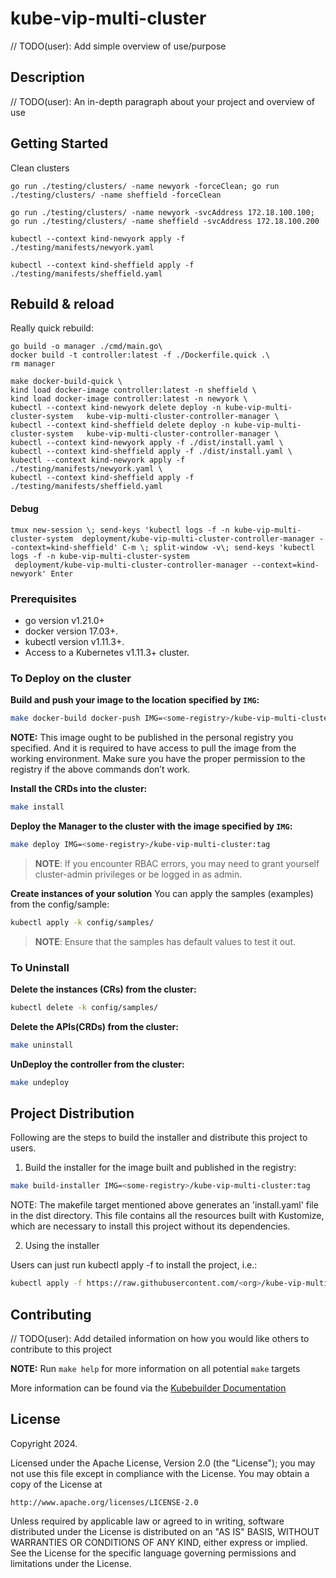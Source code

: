 # kube-vip-multi-cluster
// TODO(user): Add simple overview of use/purpose

## Description
// TODO(user): An in-depth paragraph about your project and overview of use

## Getting Started

Clean clusters
```
go run ./testing/clusters/ -name newyork -forceClean; go run ./testing/clusters/ -name sheffield -forceClean
```

```
go run ./testing/clusters/ -name newyork -svcAddress 172.18.100.100; go run ./testing/clusters/ -name sheffield -svcAddress 172.18.100.200
```

```
kubectl --context kind-newyork apply -f ./testing/manifests/newyork.yaml
```

```
kubectl --context kind-sheffield apply -f ./testing/manifests/sheffield.yaml
```

## Rebuild & reload

Really quick rebuild:
```
go build -o manager ./cmd/main.go\
docker build -t controller:latest -f ./Dockerfile.quick .\
rm manager
```

```
make docker-build-quick \
kind load docker-image controller:latest -n sheffield \
kind load docker-image controller:latest -n newyork \
kubectl --context kind-newyork delete deploy -n kube-vip-multi-cluster-system   kube-vip-multi-cluster-controller-manager \
kubectl --context kind-sheffield delete deploy -n kube-vip-multi-cluster-system   kube-vip-multi-cluster-controller-manager \
kubectl --context kind-newyork apply -f ./dist/install.yaml \
kubectl --context kind-sheffield apply -f ./dist/install.yaml \
kubectl --context kind-newyork apply -f ./testing/manifests/newyork.yaml \
kubectl --context kind-sheffield apply -f ./testing/manifests/sheffield.yaml
```

#### Debug
```
tmux new-session \; send-keys 'kubectl logs -f -n kube-vip-multi-cluster-system  deployment/kube-vip-multi-cluster-controller-manager --context=kind-sheffield' C-m \; split-window -v\; send-keys 'kubectl logs -f -n kube-vip-multi-cluster-system
 deployment/kube-vip-multi-cluster-controller-manager --context=kind-newyork' Enter
 ```

### Prerequisites
- go version v1.21.0+
- docker version 17.03+.
- kubectl version v1.11.3+.
- Access to a Kubernetes v1.11.3+ cluster.

### To Deploy on the cluster
**Build and push your image to the location specified by `IMG`:**

```sh
make docker-build docker-push IMG=<some-registry>/kube-vip-multi-cluster:tag
```

**NOTE:** This image ought to be published in the personal registry you specified. 
And it is required to have access to pull the image from the working environment. 
Make sure you have the proper permission to the registry if the above commands don’t work.

**Install the CRDs into the cluster:**

```sh
make install
```

**Deploy the Manager to the cluster with the image specified by `IMG`:**

```sh
make deploy IMG=<some-registry>/kube-vip-multi-cluster:tag
```

> **NOTE**: If you encounter RBAC errors, you may need to grant yourself cluster-admin 
privileges or be logged in as admin.

**Create instances of your solution**
You can apply the samples (examples) from the config/sample:

```sh
kubectl apply -k config/samples/
```

>**NOTE**: Ensure that the samples has default values to test it out.

### To Uninstall
**Delete the instances (CRs) from the cluster:**

```sh
kubectl delete -k config/samples/
```

**Delete the APIs(CRDs) from the cluster:**

```sh
make uninstall
```

**UnDeploy the controller from the cluster:**

```sh
make undeploy
```

## Project Distribution

Following are the steps to build the installer and distribute this project to users.

1. Build the installer for the image built and published in the registry:

```sh
make build-installer IMG=<some-registry>/kube-vip-multi-cluster:tag
```

NOTE: The makefile target mentioned above generates an 'install.yaml'
file in the dist directory. This file contains all the resources built
with Kustomize, which are necessary to install this project without
its dependencies.

2. Using the installer

Users can just run kubectl apply -f <URL for YAML BUNDLE> to install the project, i.e.:

```sh
kubectl apply -f https://raw.githubusercontent.com/<org>/kube-vip-multi-cluster/<tag or branch>/dist/install.yaml
```

## Contributing
// TODO(user): Add detailed information on how you would like others to contribute to this project

**NOTE:** Run `make help` for more information on all potential `make` targets

More information can be found via the [Kubebuilder Documentation](https://book.kubebuilder.io/introduction.html)

## License

Copyright 2024.

Licensed under the Apache License, Version 2.0 (the "License");
you may not use this file except in compliance with the License.
You may obtain a copy of the License at

    http://www.apache.org/licenses/LICENSE-2.0

Unless required by applicable law or agreed to in writing, software
distributed under the License is distributed on an "AS IS" BASIS,
WITHOUT WARRANTIES OR CONDITIONS OF ANY KIND, either express or implied.
See the License for the specific language governing permissions and
limitations under the License.

